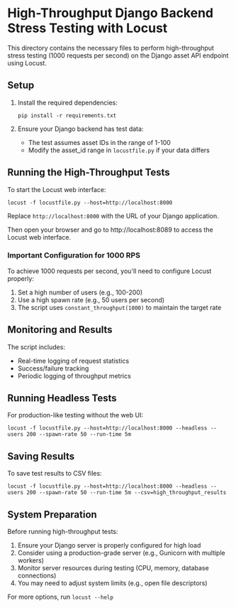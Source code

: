 # High-Throughput Django Backend Stress Testing with Locust

This directory contains the necessary files to perform high-throughput stress testing (1000 requests per second) on the Django asset API endpoint using Locust.

## Setup

1. Install the required dependencies:
   ```
   pip install -r requirements.txt
   ```

2. Ensure your Django backend has test data:
   - The test assumes asset IDs in the range of 1-100
   - Modify the asset_id range in `locustfile.py` if your data differs

## Running the High-Throughput Tests

To start the Locust web interface:

```
locust -f locustfile.py --host=http://localhost:8000
```

Replace `http://localhost:8000` with the URL of your Django application.

Then open your browser and go to http://localhost:8089 to access the Locust web interface.

### Important Configuration for 1000 RPS

To achieve 1000 requests per second, you'll need to configure Locust properly:

1. Set a high number of users (e.g., 100-200)
2. Use a high spawn rate (e.g., 50 users per second)
3. The script uses `constant_throughput(1000)` to maintain the target rate

## Monitoring and Results

The script includes:
- Real-time logging of request statistics
- Success/failure tracking
- Periodic logging of throughput metrics

## Running Headless Tests

For production-like testing without the web UI:

```
locust -f locustfile.py --host=http://localhost:8000 --headless --users 200 --spawn-rate 50 --run-time 5m
```

## Saving Results

To save test results to CSV files:

```
locust -f locustfile.py --host=http://localhost:8000 --headless --users 200 --spawn-rate 50 --run-time 5m --csv=high_throughput_results
```

## System Preparation

Before running high-throughput tests:

1. Ensure your Django server is properly configured for high load
2. Consider using a production-grade server (e.g., Gunicorn with multiple workers)
3. Monitor server resources during testing (CPU, memory, database connections)
4. You may need to adjust system limits (e.g., open file descriptors)

For more options, run `locust --help`
